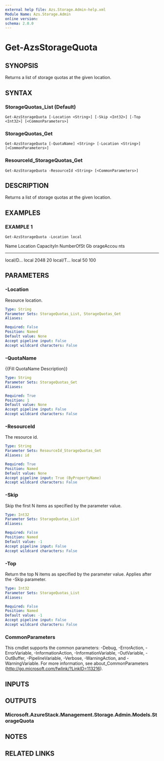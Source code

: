 ```yaml
---
external help file: Azs.Storage.Admin-help.xml
Module Name: Azs.Storage.Admin
online version:
schema: 2.0.0
---
```


# Get-AzsStorageQuota

## SYNOPSIS
Returns a list of storage quotas at the given location.

## SYNTAX

### StorageQuotas_List (Default)
```
Get-AzsStorageQuota [-Location <String>] [-Skip <Int32>] [-Top <Int32>] [<CommonParameters>]
```

### StorageQuotas_Get
```
Get-AzsStorageQuota [-QuotaName] <String> [-Location <String>] [<CommonParameters>]
```

### ResourceId_StorageQuotas_Get
```
Get-AzsStorageQuota -ResourceId <String> [<CommonParameters>]
```

## DESCRIPTION
Returns a list of storage quotas at the given location.

## EXAMPLES

### EXAMPLE 1
```
Get-AzsStorageQuota -Location local
```

Name       Location   CapacityIn NumberOfSt
					  Gb         orageAccou
								 nts
----       --------   ---------- ----------
local/D...
local      2048       20
local/T...
local      50         100

## PARAMETERS

### -Location
Resource location.

```yaml
Type: String
Parameter Sets: StorageQuotas_List, StorageQuotas_Get
Aliases:

Required: False
Position: Named
Default value: None
Accept pipeline input: False
Accept wildcard characters: False
```

### -QuotaName
{{Fill QuotaName Description}}

```yaml
Type: String
Parameter Sets: StorageQuotas_Get
Aliases:

Required: True
Position: 1
Default value: None
Accept pipeline input: False
Accept wildcard characters: False
```

### -ResourceId
The resource id.

```yaml
Type: String
Parameter Sets: ResourceId_StorageQuotas_Get
Aliases: id

Required: True
Position: Named
Default value: None
Accept pipeline input: True (ByPropertyName)
Accept wildcard characters: False
```

### -Skip
Skip the first N items as specified by the parameter value.

```yaml
Type: Int32
Parameter Sets: StorageQuotas_List
Aliases:

Required: False
Position: Named
Default value: -1
Accept pipeline input: False
Accept wildcard characters: False
```

### -Top
Return the top N items as specified by the parameter value.
Applies after the -Skip parameter.

```yaml
Type: Int32
Parameter Sets: StorageQuotas_List
Aliases:

Required: False
Position: Named
Default value: -1
Accept pipeline input: False
Accept wildcard characters: False
```

### CommonParameters
This cmdlet supports the common parameters: -Debug, -ErrorAction, -ErrorVariable, -InformationAction, -InformationVariable, -OutVariable, -OutBuffer, -PipelineVariable, -Verbose, -WarningAction, and -WarningVariable.
For more information, see about_CommonParameters (http://go.microsoft.com/fwlink/?LinkID=113216).

## INPUTS

## OUTPUTS

### Microsoft.AzureStack.Management.Storage.Admin.Models.StorageQuota

## NOTES

## RELATED LINKS
